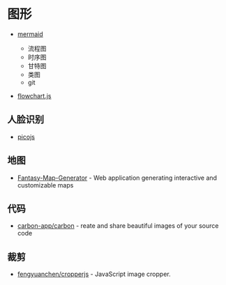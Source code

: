 图形
========

- [mermaid](https://github.com/knsv/mermaid)

    - 流程图
    - 时序图
    - 甘特图
    - 类图
    - git

- [flowchart.js](https://github.com/adrai/flowchart.js)

## 人脸识别

- [picojs](https://github.com/tehnokv/picojs)

## 地图

- [Fantasy-Map-Generator](https://github.com/Azgaar/Fantasy-Map-Generator) - Web application generating interactive and customizable maps

## 代码

- [carbon-app/carbon](https://github.com/carbon-app/carbon) - reate and share beautiful images of your source code

## 裁剪

- [fengyuanchen/cropperjs](https://github.com/fengyuanchen/cropperjs) - JavaScript image cropper.
